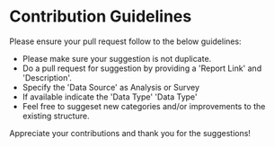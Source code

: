 # Contribution Guidelines

Please ensure your pull request follow to the below guidelines:

- Please make sure your suggestion is not duplicate.
- Do a pull request for suggestion by providing a 'Report Link' and 'Description'.
- Specify the 'Data Source' as Analysis or Survey
- If available indicate the 'Data Type' 'Data Type'
- Feel free to suggeset new categories and/or improvements to the existing structure.
 
Appreciate your contributions and thank you for the suggestions!
